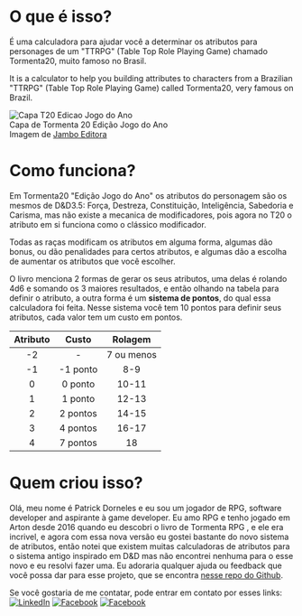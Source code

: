 # O que é isso?

É uma calculadora para ajudar você a determinar os atributos para personages
de um &quot;TTRPG&quot; (Table Top Role Playing Game) chamado Tormenta20, muito
famoso no Brasil.

It is a calculator to help you building attributes to characters from
a Brazilian &quot;TTRPG&quot; (Table Top Role Playing Game)
called Tormenta20, very famous on Brazil.

![Capa T20 Edicao Jogo do Ano](./assets/t20-basico-jogo-do-ano-removebg-preview.png)  
Capa de Tormenta 20 Edição Jogo do Ano  
Imagem de [Jambo Editora](https://jamboeditora.com.br/produto/tormenta20-edicao-jogo-do-ano/)

# Como funciona?

Em Tormenta20 &quot;Edição Jogo do Ano&quot; os atributos do personagem
são os mesmos de D&D3.5: Força, Destreza, Constituição, Inteligência,
Sabedoria e Carisma, mas não existe a mecanica de modificadores, pois
agora no T20 o atributo em si funciona como o clássico modificador.

Todas as raças modificam os atributos em alguma forma, algumas dão bonus, ou
dão penalidades para certos atributos, e algumas dão a escolha de aumentar
os atributos que você escolher.

O livro menciona 2 formas de gerar os seus atributos, uma delas
é rolando 4d6 e somando os 3 maiores resultados, e então olhando na
tabela para definir o atributo, a outra forma é um **sistema de pontos**,
do qual essa calculadora foi feita. Nesse sistema você tem 10 pontos
para definir seus atributos, cada valor tem um custo em pontos.

| Atributo | Custo | Rolagem |
|:---:|:---:|:---:|
| -2 | - | 7 ou menos |
| -1 | -1 ponto | 8-9 |
| 0 | 0 ponto | 10-11 |
| 1 | 1 ponto | 12-13 |
| 2 | 2 pontos | 14-15 |
| 3 | 4 pontos | 16-17 |
| 4 | 7 pontos | 18 |

# Quem criou isso?
Olá, meu nome é Patrick Dorneles e eu sou um jogador de RPG, software developer and aspirante à
game developer. Eu amo RPG e tenho jogado em Arton desde 2016 quando eu descobri o livro de Tormenta RPG 
, e ele era incrivel, e agora com essa nova versão eu gostei bastante do
novo sistema de atributos,
então notei que existem muitas calculadoras de atributos para o sistema antigo inspirado em D&D mas não encontrei nenhuma para o esse novo 
e eu resolvi fazer uma. Eu adoraria qualquer ajuda ou feedback que você possa
dar para esse projeto, que se encontra [nesse repo do Github](https://github.com/PatrickDorneles/T20AttributeCalculator).

Se você gostaria de me contatar, pode entrar em contato por esses links:  
[![LinkedIn](https://img.shields.io/badge/-Linkedin-1467C3?style=for-the-badge&logo=Linkedin&logoColor=white)](https://www.linkedin.com/public-profile/in/patrick-dorneles-922632162/)
[![Facebook](https://img.shields.io/badge/-Facebook-1876F3?style=for-the-badge&logo=Facebook&logoColor=white)](https://www.facebook.com/people/Patrick-Dorneles/100072043064054/)
[![Facebook](https://img.shields.io/badge/-GitHub-333333?style=for-the-badge&logo=GitHub&logoColor=white)](https://github.com/PatrickDorneles)